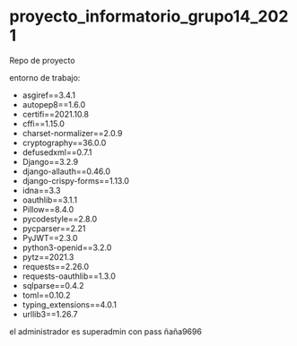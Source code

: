 # proyecto_informatorio_grupo14_2021

Repo de proyecto

entorno de trabajo:
- asgiref==3.4.1
- autopep8==1.6.0
- certifi==2021.10.8
- cffi==1.15.0
- charset-normalizer==2.0.9
- cryptography==36.0.0
- defusedxml==0.7.1
- Django==3.2.9
- django-allauth==0.46.0
- django-crispy-forms==1.13.0
- idna==3.3
- oauthlib==3.1.1
- Pillow==8.4.0
- pycodestyle==2.8.0
- pycparser==2.21
- PyJWT==2.3.0
- python3-openid==3.2.0
- pytz==2021.3
- requests==2.26.0
- requests-oauthlib==1.3.0
- sqlparse==0.4.2
- toml==0.10.2
- typing_extensions==4.0.1
- urllib3==1.26.7

el administrador es superadmin con pass ñaña9696
